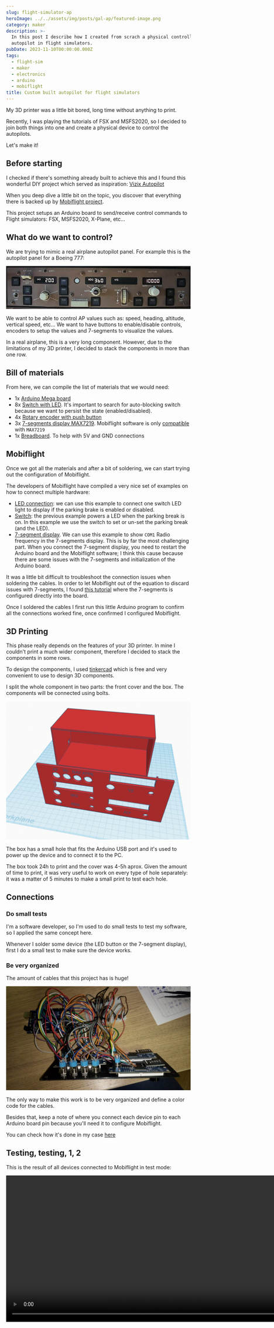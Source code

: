 ```yaml
---
slug: flight-simulator-ap
heroImage: ../../assets/img/posts/gal-ap/featured-image.png
category: maker
description: >-
  In this post I describe how I created from scrach a physical controller for
  autopilot in flight simulators.
pubDate: 2023-11-10T00:00:00.000Z
tags:
  - flight-sim
  - maker
  - electronics
  - arduino
  - mobiflight
title: Custom built autopilot for flight simulators
---
```


My 3D printer was a little bit bored, long time without anything to print.

Recently, I was playing the tutorials of FSX and MSFS2020, so I decided to join both things into one and create a physical device to control the autopilots.

Let's make it!

## Before starting

I checked if there's something already built to achieve this and I found this wonderful DIY project which served as inspiration: [Vizix Autopilot](https://jeffrlatham.wixsite.com/vizix/autopilot)

When you deep dive a little bit on the topic, you discover that everything there is backed up by [Mobiflight project](https://www.mobiflight.com/en/index.html).

This project setups an Arduino board to send/receive control commands to Flight simulators: FSX, MSFS2020, X-Plane, etc...

## What do we want to control?

We are trying to mimic a real airplane autopilot panel. For example this is the autopilot panel for a Boeing 777:

![](../../assets/img/posts/gal-ap/autopilot-panel.jpeg)

We want to be able to control AP values such as: speed, heading, altitude, vertical speed, etc... We want to have buttons to enable/disable controls, encoders to setup the values and 7-segments to visualize the values.

In a real airplane, this is a very long component. However, due to the limitations of my 3D printer, I decided to stack the components in more than one row.

## Bill of materials

From here, we can compile the list of materials that we would need:

- 1x [Arduino Mega board](https://www.amazon.es/gp/product/B06Y3ZHPWC/ref=ppx_yo_dt_b_asin_title_o07_s02?ie=UTF8&psc=1)
- 8x [Switch with LED](https://www.amazon.es/gp/product/B09XX69L1W/ref=ppx_yo_dt_b_asin_title_o07_s02?ie=UTF8&psc=1). It's important to search for auto-blocking switch because we want to persist the state (enabled/disabled).
- 4x [Rotary encoder with push button](https://www.amazon.es/gp/product/B07B68H6R8/ref=ppx_yo_dt_b_asin_title_o08_s00?ie=UTF8&psc=1)
- 3x [7-segments display MAX7219](https://www.amazon.es/gp/product/B07D8ZC7Q3/ref=ppx_yo_dt_b_asin_title_o09_s00?ie=UTF8&psc=1). Mobiflight software is only [compatible](https://www.mobiflight.com/en/tutorials/seven-segment-display.html) with `MAX7219`
- 1x [Breadboard](https://www.amazon.es/gp/product/B07CYW8V3Q/ref=ppx_yo_dt_b_asin_title_o09_s00?ie=UTF8&psc=1). To help with 5V and GND connections

## Mobiflight

Once we got all the materials and after a bit of soldering, we can start trying out the configuration of Mobiflight.

The developers of Mobiflight have compiled a very nice set of examples on how to connect multiple hardware:

- [LED connection](https://www.mobiflight.com/en/tutorials/led-parking-brake.html): we can use this example to connect one switch LED light to display if the parking brake is enabled or disabled.
- [Switch](https://www.mobiflight.com/en/tutorials/switch-parking-brake.html): the previous example powers a LED when the parking break is on. In this example we use the switch to set or un-set the parking break (and the LED).
- [7-segment display](https://www.mobiflight.com/en/tutorials/seven-segment-display.html). We can use this example to show `COM1` Radio frequency in the 7-segments display. This is by far the most challenging part. When you connect the 7-segment display, you need to restart the Arduino board and the Mobiflight software; I think this cause because there are some issues with the 7-segments and initialization of the Arduino board.

It was a little bit difficult to troubleshoot the connection issues when soldering the cables. In order to let Mobiflight out of the equation to discard issues with 7-segments, I found [this tutorial](https://www.instructables.com/MAX7219-7-Segment-Using-Arduino/) where the 7-segments is configured directly into the board.

Once I soldered the cables I first run this little Arduino program to confirm all the connections worked fine, once confirmed I configured Mobiflight.

## 3D Printing

This phase really depends on the features of your 3D printer. In mine I couldn't print a much wider component, therefore I decided to stack the components in some rows.

To design the components, I used [tinkercad](https://www.tinkercad.com/) which is free and very convenient to use to design 3D components.

I split the whole component in two parts: the front cover and the box. The components will be connected using bolts.

![3D design](../../assets/img/posts/gal-ap/3d.png '3D design')

The box has a small hole that fits the Arduino USB port and it's used to power up the device and to connect it to the PC.

The box took 24h to print and the cover was 4-5h aprox. Given the amount of time to print, it was very useful to work on every type of hole separately: it was a matter of 5 minutes to make a small print to test each hole.

## Connections

### Do small tests

I'm a software developer, so I'm used to do small tests to test my software, so I applied the same concept here.

Whenever I solder some device (the LED button or the 7-segment display), first I do a small test to make sure the device works.

### Be very organized

The amount of cables that this project has is huge!

![Cables](../../assets/img/posts/gal-ap/cables.jpeg 'Cables')

The only way to make this work is to be very organized and define a color code for the cables.

Besides that, keep a note of where you connect each device pin to each Arduino board pin because you'll need it to configure Mobiflight.

You can check how it's done in my case [here](https://drive.google.com/file/d/1QG7TAg5hI28pMcZRbFPaJpJ_N23UZQ5Z/view?usp=sharing)

## Testing, testing, 1, 2

This is the result of all devices connected to Mobiflight in test mode:

<video width="1200" height="400" controls>
  <source src="/posts/gal-ap/video.mp4" type="video/mp4">
Your browser does not support the video tag.
</video>
